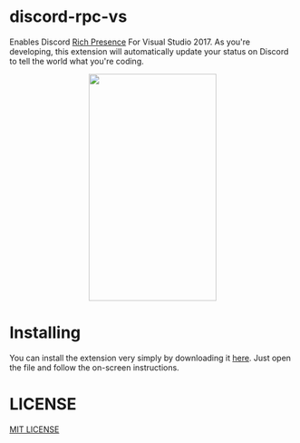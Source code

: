 # discord-rpc-vs
Enables Discord [Rich Presence](https://discordapp.com/rich-presence) For Visual Studio 2017. As you're developing, this extension will automatically update your status on Discord to tell the world what you're coding.

<p align="center"> 
  <img width="225px" height="400px" src="https://eggplants.org/fqac86.png">
</p>

# Installing
You can install the extension very simply by downloading it [here](https://marketplace.visualstudio.com/items?itemName=swanzana.discord-rpc-vs). Just open the file and follow the on-screen instructions.

# LICENSE
[MIT LICENSE](https://github.com/Swan/discord-rpc-vs/blob/master/LICENSE)
